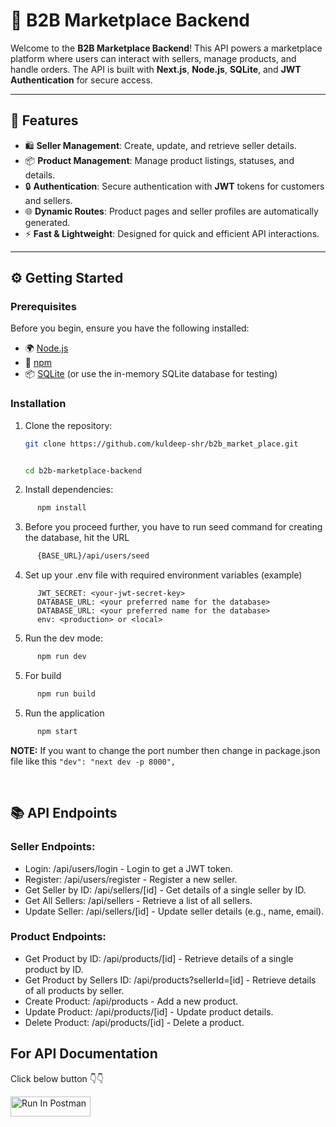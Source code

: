 # 🚀 B2B Marketplace Backend

Welcome to the **B2B Marketplace Backend**! This API powers a marketplace platform where users can interact with sellers, manage products, and handle orders. The API is built with **Next.js**, **Node.js**, **SQLite**, and **JWT Authentication** for secure access.

---

## 📌 Features

- 🛍️ **Seller Management**: Create, update, and retrieve seller details.
- 📦 **Product Management**: Manage product listings, statuses, and details.
- 🔒 **Authentication**: Secure authentication with **JWT** tokens for customers and sellers.
- 🌐 **Dynamic Routes**: Product pages and seller profiles are automatically generated.
- ⚡ **Fast & Lightweight**: Designed for quick and efficient API interactions.

---

## ⚙️ Getting Started

### Prerequisites

Before you begin, ensure you have the following installed:

- 🌍 [Node.js](https://nodejs.org/en/download/)
- 🧰 [npm](https://www.npmjs.com/get-npm)
- 📦 [SQLite](https://www.sqlite.org/download.html) (or use the in-memory SQLite database for testing)

### Installation

1. Clone the repository:

   ```bash
   git clone https://github.com/kuldeep-shr/b2b_market_place.git


   cd b2b-marketplace-backend
   ```

2. Install dependencies:

```bash
      npm install
```

3. Before you proceed further, you have to run seed command for creating the database, hit the URL

```bash
      {BASE_URL}/api/users/seed
```

4. Set up your .env file with required environment variables (example)

```
      JWT_SECRET: <your-jwt-secret-key>
      DATABASE_URL: <your preferred name for the database>
      DATABASE_URL: <your preferred name for the database>
      env: <production> or <local>
```

5. Run the dev mode:

```bash
      npm run dev
```

5. For build

```bash
      npm run build
```

5. Run the application

```bash
      npm start
```

**NOTE:** If you want to change the port number then change in package.json file like this `"dev": "next dev -p 8000",`

<br />

## 📚 API Endpoints

### Seller Endpoints:

- Login: /api/users/login - Login to get a JWT token.
- Register: /api/users/register - Register a new seller.
- Get Seller by ID: /api/sellers/[id] - Get details of a single seller by ID.
- Get All Sellers: /api/sellers - Retrieve a list of all sellers.
- Update Seller: /api/sellers/[id] - Update seller details (e.g., name, email).

### Product Endpoints:

- Get Product by ID: /api/products/[id] - Retrieve details of a single product by ID.
- Get Product by Sellers ID: /api/products?sellerId=[id] - Retrieve details of all products by seller.
- Create Product: /api/products - Add a new product.
- Update Product: /api/products/[id] - Update product details.
- Delete Product: /api/products/[id] - Delete a product.

## For API Documentation

Click below button 👇👇

[<img src="https://run.pstmn.io/button.svg" alt="Run In Postman" style="width: 128px; height: 32px;">](https://app.getpostman.com/run-collection/30468072-48bdcfb8-56f1-45f5-ad38-06c774729370?action=collection%2Ffork&source=rip_markdown&collection-url=entityId%3D30468072-48bdcfb8-56f1-45f5-ad38-06c774729370%26entityType%3Dcollection%26workspaceId%3Df5a24441-4ecd-4d98-b21a-8a2d8ce1f3b9)
